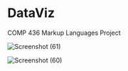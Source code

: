 # DataViz
COMP 436 Markup Languages Project


![Screenshot (61)](https://user-images.githubusercontent.com/17595114/207388634-d1f14a7e-1c90-4a0d-ab88-b08e09001d67.png)


![Screenshot (60)](https://user-images.githubusercontent.com/17595114/207388665-62a9f0e0-97ea-4959-8e55-59403eed3187.png)
